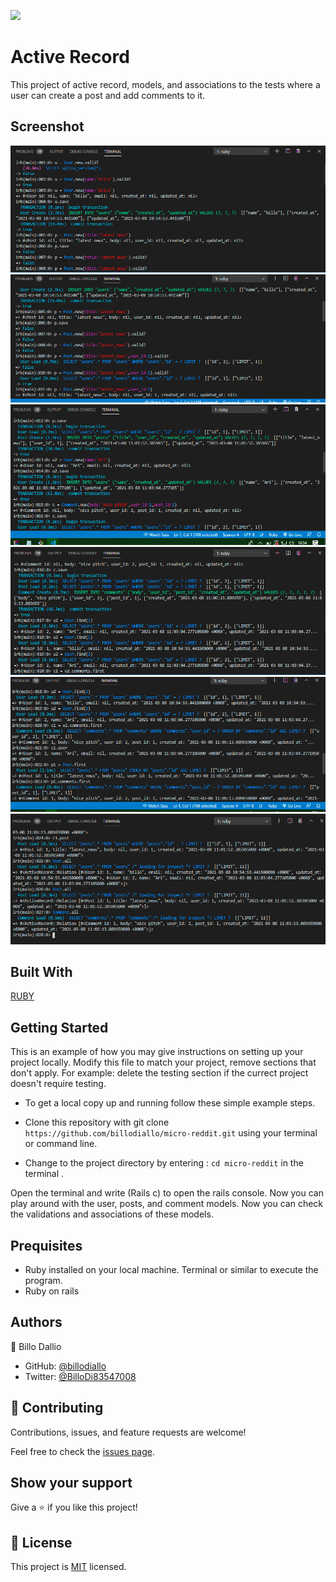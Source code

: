 ![](https://img.shields.io/badge/Microverse-blueviolet)

# Active Record

This project of active record, models, and associations to the tests  where a user can create a post and add comments to it.



## Screenshot


![Screenshot](app/assets/images/img1.PNG)
![Screenshot](app/assets/images/im2.PNG)
![Screenshot](app/assets/images/img3.PNG)
![Screenshot](app/assets/images/img4.PNG)
![Screenshot](app/assets/images/img5.PNG)
![Screenshot](app/assets/images/img6.PNG)
## Built With
 [RUBY](https://github.com/billodiallo/Rspec-tic_tic_toe)

## Getting Started

This is an example of how you may give instructions on setting up your project locally. Modify this file to match your project, remove sections that don't apply. For example: delete the testing section if the currect project doesn't require testing.

- To get a local copy up and running follow these simple example steps.

- Clone this repository with git clone ```https://github.com/billodiallo/micro-reddit.git``` using your terminal or command line.
- Change to the project directory by entering :
```cd micro-reddit``` in the terminal .

Open the terminal and write (Rails c) to open the rails console.
Now you can play around with the user, posts, and comment models.
Now you can check the validations and associations of these models.


## Prequisites

- Ruby installed on your local machine.
Terminal or similar to execute the program.
- Ruby on rails


## Authors

👤 Billo Dallio

- GitHub: [@billodiallo](https://github.com/billodiallo)
- Twitter: [@BilloDi83547008](https://twitter.com/BilloDi83547008)



## 🤝 Contributing

Contributions, issues, and feature requests are welcome!

Feel free to check the [issues page](https://github.com/greg0109/TicTacToe/issues).

## Show your support

Give a ⭐️ if you like this project!

## 📝 License

This project is [MIT](LICENSE) licensed.
